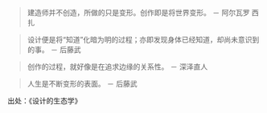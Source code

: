 > 建造师并不创造，所做的只是变形。创作即是将世界变形。 － 阿尔瓦罗 西扎

> 设计便是将“知道”化暗为明的过程；亦即发现身体已经知道，却尚未意识到的事。 － 后藤武

> 创作的过程，就好像是在追求边缘的关系性。 － 深泽直人

> 人生是不断变形的表面。 － 后藤武

出处：《设计的生态学》
